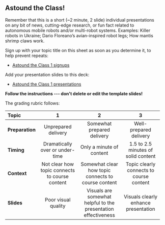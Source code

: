 <link rel="stylesheet" type="text/css" href="../../assets/css/styles.css">

## Astound the Class!

Remember that this is a short (~2 minute, 2 slide) individual presentations on any bit of news, cutting-edge research, or fun fact related to autonomous mobile robots and/or multi-robot systems. Examples: Killer robots in Ukraine; Dario Floreano’s avian-inspired robot legs; How mantis shrimp claws work.

Sign up with your topic title on this sheet as soon as you determine it, to help prevent repeats: 
- [Astound the Class 1 signups](https://docs.google.com/spreadsheets/d/1TIbKhNhmr2IxG5Gx3jdpVgIs3goG31hRz6fwa1r7fDY/edit?usp=sharing)

Add your presentation slides to this deck: 
- [Astound the Class 1 presentations](https://docs.google.com/presentation/d/1bZrnoQlAWLeGwL0thSNvHNZvOP5SZLJLXH0cL5-8JcA/edit?usp=sharing)

**Follow the instructions --- don't delete or edit the template slides!**

The grading rubric follows:

|              Topic       |  1   |   2  |  3  |
| :-------                 |:----:|:----:|:---:|
|**Preparation**           |Unprepared delivery|Somewhat prepared delivery|Well-prepared delivery|
|**Timing**                |Dramatically over or under-time|Only a minute of content|1.5 to 2.5 minutes of solid content|
|**Context**               |Not clear how topic connects to course content|Somewhat clear how topic connects to course content|Topic clearly connects to course content|
|**Slides**                |Poor visual quality|Visuals are somewhat helpful to the presentation effectiveness|Visuals clearly enhance presentation|